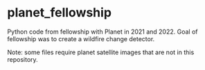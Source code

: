 # planet_fellowship

Python code from fellowship with Planet in 2021 and 2022. Goal of fellowship was to create a wildfire change detector. 

Note: some files require planet satellite images that are not in this repository.
